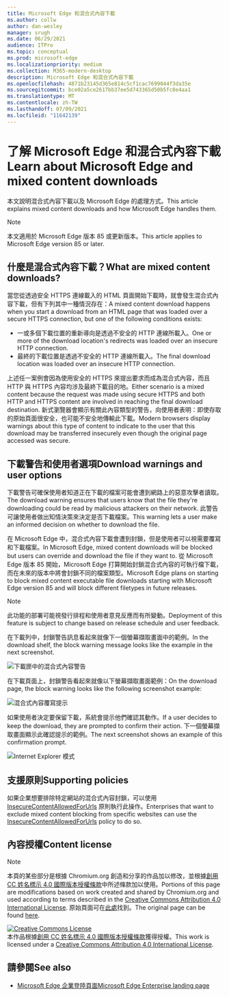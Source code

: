 ```yaml
---
title: Microsoft Edge 和混合式內容下載
ms.author: collw
author: dan-wesley
manager: srugh
ms.date: 06/29/2021
audience: ITPro
ms.topic: conceptual
ms.prod: microsoft-edge
ms.localizationpriority: medium
ms.collection: M365-modern-desktop
description: Microsoft Edge 和混合式內容下載
ms.openlocfilehash: 4871b23145d365e814c5cf1cac7699044f3da35e
ms.sourcegitcommit: bce02a5ce2617bb37ee5d743365d50b5fc8e4aa1
ms.translationtype: MT
ms.contentlocale: zh-TW
ms.lasthandoff: 07/09/2021
ms.locfileid: "11642139"
---
```

# <a name="learn-about-microsoft-edge-and-mixed-content-downloads"></a><span data-ttu-id="4d120-103">了解 Microsoft Edge 和混合式內容下載</span><span class="sxs-lookup"><span data-stu-id="4d120-103">Learn about Microsoft Edge and mixed content downloads</span></span>

<span data-ttu-id="4d120-104">本文說明混合式內容下載以及 Microsoft Edge 的處理方式。</span><span class="sxs-lookup"><span data-stu-id="4d120-104">This article explains mixed content downloads and how Microsoft Edge handles them.</span></span>

>[!NOTE]
><span data-ttu-id="4d120-105">本文適用於 Microsoft Edge 版本 85 或更新版本。</span><span class="sxs-lookup"><span data-stu-id="4d120-105">This article applies to Microsoft Edge version 85 or later.</span></span>

## <a name="what-are-mixed-content-downloads"></a><span data-ttu-id="4d120-106">什麼是混合式內容下載？</span><span class="sxs-lookup"><span data-stu-id="4d120-106">What are mixed content downloads?</span></span>

<span data-ttu-id="4d120-107">當您從透過安全 HTTPS 連線載入的 HTML 頁面開始下載時，就會發生混合式內容下載，但有下列其中一種情況存在：</span><span class="sxs-lookup"><span data-stu-id="4d120-107">A mixed content download happens when you start a download from an HTML page that was loaded over a secure HTTPS connection, but one of the following conditions exists:</span></span>

- <span data-ttu-id="4d120-108">一或多個下載位置的重新導向是透過不安全的 HTTP 連線所載入。</span><span class="sxs-lookup"><span data-stu-id="4d120-108">One or more of the download location's redirects was loaded over an insecure HTTP connection.</span></span>
- <span data-ttu-id="4d120-109">最終的下載位置是透過不安全的 HTTP 連線所載入。</span><span class="sxs-lookup"><span data-stu-id="4d120-109">The final download location was loaded over an insecure HTTP connection.</span></span>

<span data-ttu-id="4d120-110">上述任一案例會因為使用安全的 HTTPS 來提出要求而成為混合式內容，而且 HTTP 與 HTTPS 內容均涉及最終下載目的地。</span><span class="sxs-lookup"><span data-stu-id="4d120-110">Either scenario is a mixed content because the request was made using secure HTTPS and both HTTP and HTTPS content are involved in reaching the final download destination.</span></span> <span data-ttu-id="4d120-111">新式瀏覽器會顯示有關此內容類型的警告，向使用者表明：即使存取的原始頁面很安全，也可能不安全地傳輸此下載。</span><span class="sxs-lookup"><span data-stu-id="4d120-111">Modern browsers display warnings about this type of content to indicate to the user that this download may be transferred insecurely even though the original page accessed was secure.</span></span>

## <a name="download-warnings-and-user-options"></a><span data-ttu-id="4d120-112">下載警告和使用者選項</span><span class="sxs-lookup"><span data-stu-id="4d120-112">Download warnings and user options</span></span>

<span data-ttu-id="4d120-113">下載警告可確保使用者知道正在下載的檔案可能會遭到網路上的惡意攻擊者讀取。</span><span class="sxs-lookup"><span data-stu-id="4d120-113">The download warning ensures that users know that the file they're downloading could be read by malicious attackers on their network.</span></span> <span data-ttu-id="4d120-114">此警告可讓使用者做出知情決策來決定是否下載檔案。</span><span class="sxs-lookup"><span data-stu-id="4d120-114">This warning lets a user make an informed decision on whether to download the file.</span></span>

<span data-ttu-id="4d120-115">在 Microsoft Edge 中，混合式內容下載會遭到封鎖，但是使用者可以視需要覆寫和下載檔案。</span><span class="sxs-lookup"><span data-stu-id="4d120-115">In Microsoft Edge, mixed content downloads will be blocked but users can override and download the file if they want to.</span></span> <span data-ttu-id="4d120-116">從 Microsoft Edge 版本 85 開始，Microsoft Edge 打算開始封鎖混合式內容的可執行檔下載，而在未來的版本中將會封鎖不同的檔案類型。</span><span class="sxs-lookup"><span data-stu-id="4d120-116">Microsoft Edge plans on starting to block mixed content executable file downloads starting with Microsoft Edge version 85 and will block different filetypes in future releases.</span></span>

> [!NOTE]
> <span data-ttu-id="4d120-117">此功能的部署可能視發行排程和使用者意見反應而有所變動。</span><span class="sxs-lookup"><span data-stu-id="4d120-117">Deployment of this feature is subject to change based on release schedule and user feedback.</span></span>

<!-- The schedule of the block for different filetypes is to be determined and may be impacted by usage data and user feedback. -->

<span data-ttu-id="4d120-118">在下載列中，封鎖警告訊息看起來就像下一個螢幕擷取畫面中的範例。</span><span class="sxs-lookup"><span data-stu-id="4d120-118">In the download shelf, the block warning message looks like the example in the next screenshot.</span></span>

 ![下載匣中的混合式內容警告](./media/edge-learnmore-mixed-content-downloads/edge-mixed-content-download-tray-warning.png)

<span data-ttu-id="4d120-120">在下載頁面上，封鎖警告看起來就像以下螢幕擷取畫面範例：</span><span class="sxs-lookup"><span data-stu-id="4d120-120">On the download page, the block warning looks like the following screenshot example:</span></span>

 ![混合式內容覆寫提示](./media/edge-learnmore-mixed-content-downloads/edge-mixed-content-download-page-warning.png)

<span data-ttu-id="4d120-122">如果使用者決定要保留下載，系統會提示他們確認其動作。</span><span class="sxs-lookup"><span data-stu-id="4d120-122">If a user decides to keep the download, they are prompted to confirm their action.</span></span> <span data-ttu-id="4d120-123">下一個螢幕擷取畫面顯示此確認提示的範例。</span><span class="sxs-lookup"><span data-stu-id="4d120-123">The next screenshot shows an example of this confirmation prompt.</span></span>

 ![Internet Explorer 模式](./media/edge-learnmore-mixed-content-downloads/edge-mixed-content-download-override.png)

## <a name="supporting-policies"></a><span data-ttu-id="4d120-125">支援原則</span><span class="sxs-lookup"><span data-stu-id="4d120-125">Supporting policies</span></span>

<span data-ttu-id="4d120-126">如果企業想要排除特定網站的混合式內容封鎖，可以使用 [InsecureContentAllowedForUrls](./microsoft-edge-policies.md#insecurecontentallowedforurls) 原則執行此操作。</span><span class="sxs-lookup"><span data-stu-id="4d120-126">Enterprises that want to exclude mixed content blocking from specific websites can use the [InsecureContentAllowedForUrls](./microsoft-edge-policies.md#insecurecontentallowedforurls) policy to do so.</span></span>

## <a name="content-license"></a><span data-ttu-id="4d120-127">內容授權</span><span class="sxs-lookup"><span data-stu-id="4d120-127">Content license</span></span>

> [!NOTE]
> <span data-ttu-id="4d120-128">本頁的某些部分是根據 Chromium.org 創造和分享的作品加以修改，並根據[創用 CC 姓名標示 4.0 國際版本授權條款](http://creativecommons.org/licenses/by/4.0/)中所述條款加以使用。</span><span class="sxs-lookup"><span data-stu-id="4d120-128">Portions of this page are modifications based on work created and shared by Chromium.org and used according to terms described in the [Creative Commons Attribution 4.0 International License](http://creativecommons.org/licenses/by/4.0/).</span></span> <span data-ttu-id="4d120-129">原始頁面可在[此處](https://developers.google.com/web/fundamentals/security/prevent-mixed-content/what-is-mixed-content)找到。</span><span class="sxs-lookup"><span data-stu-id="4d120-129">The original page can be found [here](https://developers.google.com/web/fundamentals/security/prevent-mixed-content/what-is-mixed-content).</span></span>
  
<a rel="license" href="http://creativecommons.org/licenses/by/4.0/"><img alt="Creative Commons License" style="border-width:0" src="https://i.creativecommons.org/l/by/4.0/88x31.png" /></a><br /><span data-ttu-id="4d120-130">本作品根據<a rel="license" href="http://creativecommons.org/licenses/by/4.0/">創用 CC 姓名標示 4.0 國際版本授權條款</a>獲得授權。</span><span class="sxs-lookup"><span data-stu-id="4d120-130">This work is licensed under a <a rel="license" href="http://creativecommons.org/licenses/by/4.0/">Creative Commons Attribution 4.0 International License</a>.</span></span>

## <a name="see-also"></a><span data-ttu-id="4d120-131">請參閱</span><span class="sxs-lookup"><span data-stu-id="4d120-131">See also</span></span>

- [<span data-ttu-id="4d120-132">Microsoft Edge 企業登陸頁面</span><span class="sxs-lookup"><span data-stu-id="4d120-132">Microsoft Edge Enterprise landing page</span></span>](https://aka.ms/EdgeEnterprise)